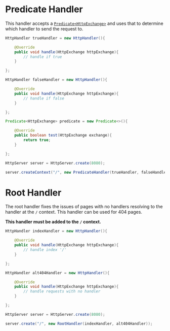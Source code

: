 ---
---
# Predicate Handler

This handler accepts a [`Predicate`](https://docs.oracle.com/en/java/javase/11/docs/api/java.base/java/util/function/Predicate.html)[`<HttpExchange>`](https://docs.oracle.com/en/java/javase/11/docs/api/jdk.httpserver/com/sun/net/httpserver/HttpExchange.html) and uses that to determine which handler to send the request to.

```java
HttpHandler trueHandler = new HttpHandler(){

    @Override
    public void handle(HttpExchange httpExchange){
        // handle if true
    }

};

HttpHandler falseHandler = new HttpHandler(){

    @Override
    public void handle(HttpExchange httpExchange){
        // handle if false
    }

};

Predicate<HttpExchange> predicate = new Predicate<>(){

    @Override
    public boolean test(HttpExchange exchange){
        return true;
    }

};

HttpServer server = HttpServer.create(8080);

server.createContext("/", new PredicateHandler(trueHandler, falseHandler, predicate));
```

<!-- root -->
# Root Handler

The root handler fixes the issues of pages with no handlers resolving to the handler at the `/` context. This handler can be used for 404 pages.

**This handler must be added to the `/` context.**

```java
HttpHandler indexHandler = new HttpHandler(){

    @Override
    public void handle(HttpExchange httpExchange){
        // handle index '/'
    }

};

HttpHandler alt404Handler = new HttpHandler(){

    @Override
    public void handle(HttpExchange httpExchange){
        // handle requests with no handler   
    }

};

HttpServer server = HttpServer.create(8080);

server.create("/", new RootHandler(indexHandler, alt404Handler));

```

